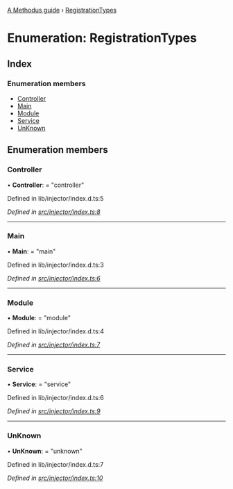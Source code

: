 [A Methodus guide](../README.md) › [RegistrationTypes](registrationtypes.md)

# Enumeration: RegistrationTypes

## Index

### Enumeration members

* [Controller](registrationtypes.md#controller)
* [Main](registrationtypes.md#main)
* [Module](registrationtypes.md#module)
* [Service](registrationtypes.md#service)
* [UnKnown](registrationtypes.md#unknown)

## Enumeration members

###  Controller

• **Controller**: = "controller"

Defined in lib/injector/index.d.ts:5

*Defined in [src/injector/index.ts:8](https://github.com/nodulusteam/methodus.dev/blob/fe0d238/modules/framework-injection/src/injector/index.ts#L8)*

___

###  Main

• **Main**: = "main"

Defined in lib/injector/index.d.ts:3

*Defined in [src/injector/index.ts:6](https://github.com/nodulusteam/methodus.dev/blob/fe0d238/modules/framework-injection/src/injector/index.ts#L6)*

___

###  Module

• **Module**: = "module"

Defined in lib/injector/index.d.ts:4

*Defined in [src/injector/index.ts:7](https://github.com/nodulusteam/methodus.dev/blob/fe0d238/modules/framework-injection/src/injector/index.ts#L7)*

___

###  Service

• **Service**: = "service"

Defined in lib/injector/index.d.ts:6

*Defined in [src/injector/index.ts:9](https://github.com/nodulusteam/methodus.dev/blob/fe0d238/modules/framework-injection/src/injector/index.ts#L9)*

___

###  UnKnown

• **UnKnown**: = "unknown"

Defined in lib/injector/index.d.ts:7

*Defined in [src/injector/index.ts:10](https://github.com/nodulusteam/methodus.dev/blob/fe0d238/modules/framework-injection/src/injector/index.ts#L10)*
